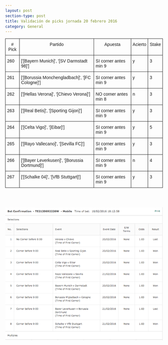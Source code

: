 ```yaml
---
layout: post
section-type: post
title: Validación de picks jornada 20 febrero 2016
category: General
---
```

<style type="text/css">
.tg  {border-collapse:collapse;border-spacing:0;}
.tg td{font-family:Arial, sans-serif;font-size:14px;padding:10px 5px;border-style:solid;border-width:1px;overflow:hidden;word-break:normal;}
.tg th{font-family:Arial, sans-serif;font-size:14px;font-weight:normal;padding:10px 5px;border-style:solid;border-width:1px;overflow:hidden;word-break:normal;}
.tg .tg-yw4l{vertical-align:top}
</style>
<table class="tg">
  <tr>
    <th class="tg-yw4l"># Pick</th>
    <th class="tg-yw4l">Partido</th>
    <th class="tg-yw4l">Apuesta</th>
    <th class="tg-yw4l">Acierto</th>
    <th class="tg-yw4l">Stake</th>
  </tr>
  <tr>
    <td class="tg-yw4l">260</td>
    <td class="tg-yw4l">['[Bayern Munich]', '[SV Darmstadt 98]']</td>
    <td class="tg-yw4l">SI corner antes min 9</td>
    <td class="tg-yw4l">y</td>
    <td class="tg-yw4l">3</td>
  </tr>
  <tr>
    <td class="tg-yw4l">261</td>
    <td class="tg-yw4l">['[Borussia Monchengladbach]', '[FC Cologne]']</td>
    <td class="tg-yw4l">SI corner antes min 9</td>
    <td class="tg-yw4l">y</td>
    <td class="tg-yw4l">3</td>
  </tr>
  <tr>
    <td class="tg-yw4l">262</td>
    <td class="tg-yw4l">['[Hellas Verona]', '[Chievo Verona]']</td>
    <td class="tg-yw4l">NO corner antes min 8</td>
    <td class="tg-yw4l">n</td>
    <td class="tg-yw4l">3</td>
  </tr>
  <tr>
    <td class="tg-yw4l">263</td>
    <td class="tg-yw4l">['[Real Betis]', '[Sporting Gijon]']</td>
    <td class="tg-yw4l">SI corner antes min 9</td>
    <td class="tg-yw4l">y</td>
    <td class="tg-yw4l">3</td>
  </tr>
  <tr>
    <td class="tg-yw4l">264</td>
    <td class="tg-yw4l">['[Celta Vigo]', '[Eibar]']</td>
    <td class="tg-yw4l">SI corner antes min 9</td>
    <td class="tg-yw4l">y</td>
    <td class="tg-yw4l">5</td>
  </tr>
  <tr>
    <td class="tg-yw4l">265</td>
    <td class="tg-yw4l">['[Rayo Vallecano]', '[Sevilla FC]']</td>
    <td class="tg-yw4l">SI corner antes min 9</td>
    <td class="tg-yw4l">y</td>
    <td class="tg-yw4l">3</td>
  </tr>
  <tr>
    <td class="tg-yw4l">266</td>
    <td class="tg-yw4l">['[Bayer Leverkusen]', '[Borussia Dortmund]']</td>
    <td class="tg-yw4l">SI corner antes min 9</td>
    <td class="tg-yw4l">n</td>
    <td class="tg-yw4l">4</td>
  </tr>
  <tr>
    <td class="tg-yw4l">267</td>
    <td class="tg-yw4l">['[Schalke 04]', '[VfB Stuttgart]']</td>
    <td class="tg-yw4l">SI corner antes min 9</td>
    <td class="tg-yw4l">y</td>
    <td class="tg-yw4l">3</td>
  </tr>
</table>

<br><br>

![Stats](/img/img_20feb.png)
